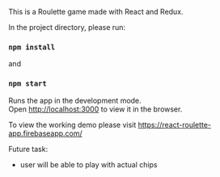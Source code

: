This is a Roulette game made with React and Redux.

In the project directory, please run:

### `npm install`
and
### `npm start`

Runs the app in the development mode.<br />
Open [http://localhost:3000](http://localhost:3000) to view it in the browser.

To view the working demo please visit https://react-roulette-app.firebaseapp.com/

Future task:
- user will be able to play with actual chips